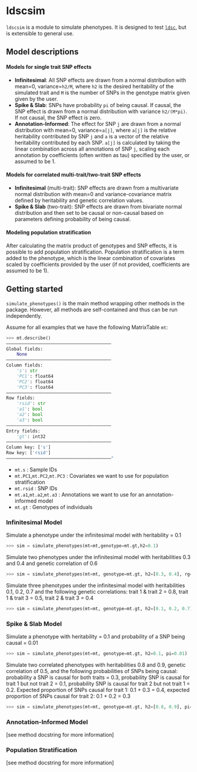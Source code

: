 # ldscsim
`ldscsim` is a module to simulate phenotypes. It is designed to test [`ldsc`](https://github.com/bulik/ldsc), but is extensible to general use.
<br>

## Model descriptions
#### Models for single trait SNP effects
* **Infinitesimal**: All SNP effects are drawn from a normal distribution with mean=0, variance=`h2/M`, where `h2` is the desired heritability of the simulated trait and `M` is the number of SNPs in the genotype matrix given given by the user. 
* **Spike & Slab**: SNPs have probability `pi` of being causal. If causal, the SNP effect is drawn from a normal distribution with variance `h2/(M*pi)`. If not causal, the SNP effect is zero.
* **Annotation-Informed**: The effect for SNP `j` are drawn from a normal distribution with mean=0, variance=`a[j]`, where `a[j]` is the relative heritability contributed by SNP `j` and `a` is a vector of the relative heritability contributed by each SNP. `a[j]` is calculated by taking the linear combination across all annotations of SNP `j`, scaling each annotation by coefficients (often written as tau) specified by the user, or assumed to be 1.

#### Models for correlated multi-trait/two-trait SNP effects
* **Infinitesimal** (multi-trait): SNP effects are drawn from a multivariate normal distribution with mean=0 and variance-covariance matrix defined by heritability and genetic correlation values.
* **Spike & Slab** (two-trait): SNP effects are drawn from bivariate normal distribution and then set to be causal or non-causal based on parameters defining probability of being causal.


#### Modeling population stratification
After calculating the matrix product of genotypes and SNP effects, it is possible to add population stratification. Population stratification is a term added to the phenotype, which is the linear combination of covariates scaled by coefficients provided by the user (if not provided, coefficients are assumed to be 1).
<br>

## Getting started
`simulate_phenotypes()` is the main method wrapping other methods in the package. However, all methods are self-contained and thus can be run independently. 

Assume for all examples that we have the following MatrixTable `mt`:

```python
>>> mt.describe()
––––––––––––––––––––––––––––––––––––––––
Global fields:
    None
––––––––––––––––––––––––––––––––––––––––
Column fields:
    's': str 
    'PC1': float64 
    'PC2': float64 
    'PC3': float64 
––––––––––––––––––––––––––––––––––––––––
Row fields:
    'rsid': str 
    'a1': bool 
    'a2': bool 
    'a3': bool 
––––––––––––––––––––––––––––––––––––––––
Entry fields:
    'gt': int32 
––––––––––––––––––––––––––––––––––––––––
Column key: ['s']
Row key: ['rsid']
––––––––––––––––––––––––––––––––––––––––"
```

* `mt.s` : Sample IDs
* `mt.PC1`,`mt.PC2`,`mt.PC3` : Covariates we want to use for population stratification
* `mt.rsid` : SNP IDs
* `mt.a1`,`mt.a2`,`mt.a3` : Annotations we want to use for an annotation-informed model
* `mt.gt` : Genotypes of individuals

### Infinitesimal Model
Simulate a phenotype under the infinitesimal model with heritability = 0.1

```python
>>> sim = simulate_phenotypes(mt=mt,genotype=mt.gt,h2=0.1)
```

Simulate two phenotypes under the infinitesimal model with heritabilities 0.3 and 0.4 and genetic correlation of 0.6

```python
>>> sim = simulate_phenotypes(mt=mt, genotype=mt.gt, h2=[0.3, 0.4], rg=0.6)
```

Simulate three phenotypes under the infinitesimal model with heritabilities 0.1, 0.2, 0.7 and the following genetic correlations: trait 1 & trait 2 = 0.8, trait 1 & trait 3 = 0.5, trait 2 & trait 3 = 0.4

```python
>>> sim = simulate_phenotypes(mt=mt, genotype=mt.gt, h2=[0.1, 0.2, 0.7], rg=[0.8, 0.5, 0.4])
```

### Spike & Slab Model
Simulate a phenotype with heritability = 0.1 and probability of a SNP being causal = 0.01

```python
>>> sim = simulate_phenotypes(mt=mt, genotype=mt.gt, h2=0.1, pi=0.01)
```

Simulate two correlated phenotypes with heritabilities 0.8 and 0.9, genetic correlation of 0.5, and the following probabilities of SNPs being causal: probability a SNP is causal for both traits = 0.3, probability SNP is causal for trait 1 but not trait 2 = 0.1, probability SNP is causal for trait 2 but not trait 1 = 0.2. Expected proportion of SNPs causal for trait 1: 0.1 + 0.3 = 0.4, expected proportion of SNPs causal for trait 2: 0.1 + 0.2 = 0.3

```python
>>> sim = simulate_phenotypes(mt=mt, genotype=mt.gt, h2=[0.8, 0.9], pi=[0.3, 0.1, 0.2], rg =0.5)
```

### Annotation-Informed Model
[see method docstring for more information]

### Population Stratification
[see method docstring for more information]
